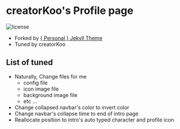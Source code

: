 creatorKoo's Profile page
=========================

![license](https://img.shields.io/badge/license-MIT-blue.svg?link=https://github.com/dono-app/ios/blob/master/LICENSE)

* Forked by [{ Personal } Jekyll Theme](https://panossakkos.github.io/personal-jekyll-theme/)
* Tuned by creatorKoo

## List of tuned

* Naturally, Change files for me
  * config file
  * icon image file
  * background image file
  * etc ...
* Change collapsed navbar's color to invert color
* Change navbar's collapse time to end of intro page
* Reallocate position to intro's auto typed character and profile icon